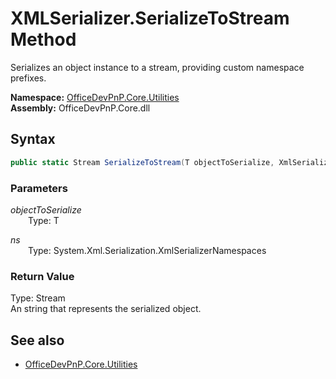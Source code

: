 # XMLSerializer.SerializeToStream Method  
Serializes an object instance to a stream, providing custom namespace prefixes.  

**Namespace:** [OfficeDevPnP.Core.Utilities](OfficeDevPnP.Core.Utilities.md)  
**Assembly:** OfficeDevPnP.Core.dll  
## Syntax
```C#
public static Stream SerializeToStream(T objectToSerialize, XmlSerializerNamespaces ns)
```
### Parameters
*objectToSerialize*  
&emsp;&emsp;Type: T  

*ns*  
&emsp;&emsp;Type: System.Xml.Serialization.XmlSerializerNamespaces  

### Return Value
Type: Stream  
An string that represents the serialized object.

## See also
- [OfficeDevPnP.Core.Utilities](OfficeDevPnP.Core.Utilities.md)
